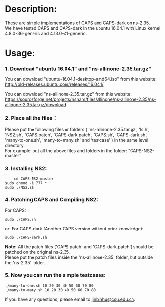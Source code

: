 # Description: 
  
These are simple implementations of CAPS and CAPS-dark on ns-2.35.  
We have tested CAPS and CAPS-dark in the ubuntu 16.04.1 with Linux kernel 4.8.0-36-generic and 4.13.0-41-generic.
  
# Usage:

### 1. Download "ubuntu 16.04.1" and "ns-allinone-2.35.tar.gz"

You can download "ubuntu-16.04.1-desktop-amd64.iso" from this website:   
http://old-releases.ubuntu.com/releases/16.04.1/

You can download "ns-allinone-2.35.tar.gz" from this website:     
https://sourceforge.net/projects/nsnam/files/allinone/ns-allinone-2.35/ns-allinone-2.35.tar.gz/download
  
### 2. Place all the files： 

Please put the following files or folders  ( 'ns-allinone-2.35.tar.gz', 'ls.h', 'NS2.sh', 'CAPS.patch', 'CAPS-dark.patch', ‘CAPS.sh’, 'CAPS-dark.sh', 'many-to-one.sh', 'many-to-many.sh' and ‘testcase’ )  in the same level directory.  
For example: put all the above files and folders in the folder: "CAPS-NS2-master"

### 3. Installing NS2:

        cd CAPS-NS2-master
	sudo chmod -R 777 *
	sudo ./NS2.sh
  
### 4. Patching CAPS and Compiling NS2:
	
For CAPS:

	sudo ./CAPS.sh
	
or: For CAPS-dark (Another CAPS version without prior knowledge):
 	
	sudo ./CAPS-dark.sh
	
**Note:** All the patch files ('CAPS.patch' and 'CAPS-dark.patch') should be patched on the original ns-2.35.  
Please put the patch files inside the 'ns-allinone-2.35' folder, but outside the 'ns-2.35' folder. 
  
### 5. Now you can run the simple testcases:

	./many-to-one.sh 10 20 30 40 50 60 70 80
	./many-to-many.sh 10 20 30 40 50 60 70 80
	
 
If you have any questions, please email to jinbinhu@csu.edu.cn.  
